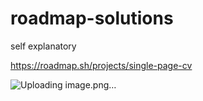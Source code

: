# roadmap-solutions
self explanatory

https://roadmap.sh/projects/single-page-cv

![Uploading image.png…]()
